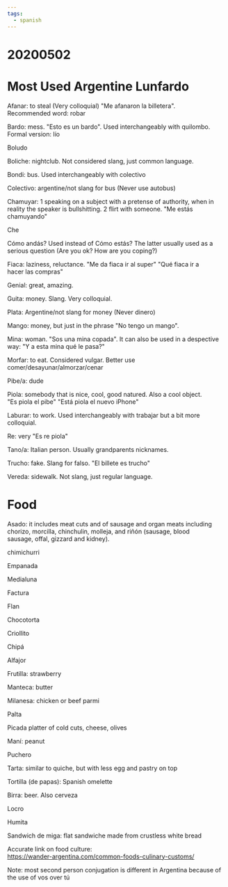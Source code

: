```yaml
---
tags:
  - spanish
---
```


# 20200502

# Most Used Argentine Lunfardo

Afanar: to steal (Very colloquial) "Me afanaron la billetera".  
Recommended word: robar

Bardo: mess. "Esto es un bardo". Used interchangeably with quilombo.  
Formal version: lío

Boludo

Boliche: nightclub. Not considered slang, just common language.

Bondi: bus. Used interchangeably with colectivo

Colectivo: argentine/not slang for bus (Never use autobus)

Chamuyar: 1 speaking on a subject with a pretense of authority, when in  
reality the speaker is bullshitting. 2 flirt with someone. "Me estás  
chamuyando"

Che

Cómo andás? Used instead of Cómo estás? The latter usually used as a  
serious question (Are you ok? How are you coping?)

Fiaca: laziness, reluctance. "Me da fiaca ir al super" "Qué fiaca ir a  
hacer las compras"

Genial: great, amazing.

Guita: money. Slang. Very colloquial.

Plata: Argentine/not slang for money (Never dinero)

Mango: money, but just in the phrase "No tengo un mango".

Mina: woman. "Sos una mina copada". It can also be used in a despective  
way: "Y a esta mina qué le pasa?"

Morfar: to eat. Considered vulgar. Better use  
comer/desayunar/almorzar/cenar

Pibe/a: dude

Piola: somebody that is nice, cool, good natured. Also a cool object.  
"Es piola el pibe" "Está piola el nuevo iPhone"

Laburar: to work. Used interchangeably with trabajar but a bit more  
colloquial.

Re: very "Es re piola"

Tano/a: Italian person. Usually grandparents nicknames.

Trucho: fake. Slang for falso. "El billete es trucho"

Vereda: sidewalk. Not slang, just regular language.

# Food

Asado: it includes meat cuts and of sausage and organ meats including  
chorizo, morcilla, chinchulin, molleja, and riñón (sausage, blood  
sausage, offal, gizzard and kidney).

chimichurri

Empanada

Medialuna

Factura

Flan

Chocotorta

Criollito

Chipá

Alfajor

Frutilla: strawberry

Manteca: butter

Milanesa: chicken or beef parmi

Palta

Picada platter of cold cuts, cheese, olives

Maní: peanut

Puchero

Tarta: similar to quiche, but with less egg and pastry on top

Tortilla (de papas): Spanish omelette

Birra: beer. Also cerveza

Locro

Humita

Sandwich de miga: flat sandwiche made from crustless white bread

Accurate link on food culture:  
<https://wander-argentina.com/common-foods-culinary-customs/>

Note: most second person conjugation is different in Argentina because of the use of vos over tú

